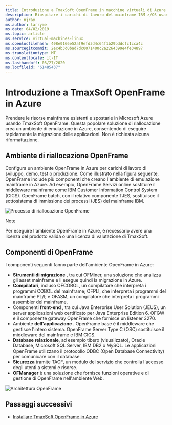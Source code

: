 ```yaml
---
title: Introduzione a TmaxSoft OpenFrame in macchine virtuali di Azure
description: Riospitare i carichi di lavoro del mainframe IBM z/OS usando l'ambiente OpenFrame di TmaxSoft in macchine virtuali di Azure.
author: njray
ms.author: larryme
ms.date: 04/02/2019
ms.topic: article
ms.service: virtual-machines-linux
ms.openlocfilehash: 408e0166e52af9efd3d4c64f1b29bddcfc1cca4c
ms.sourcegitcommit: 2ec4b3d0bad7dc0071400c2a2264399e4fe34897
ms.translationtype: MT
ms.contentlocale: it-IT
ms.lasthandoff: 03/27/2020
ms.locfileid: "61485437"
---
```

# <a name="get-started-with-tmaxsoft-openframe-on-azure"></a>Introduzione a TmaxSoft OpenFrame in Azure

Prendere le risorse mainframe esistenti e spostarle in Microsoft Azure usando TmaxSoft OpenFrame. Questa popolare soluzione di riallocazione crea un ambiente di emulazione in Azure, consentendo di eseguire rapidamente la migrazione delle applicazioni. Non è richiesta alcuna riformattazione.

## <a name="openframe-rehosting-environment"></a>Ambiente di riallocazione OpenFrame

Configura un ambiente OpenFrame in Azure per carichi di lavoro di sviluppo, demo, test o produzione. Come illustrato nella figura seguente, OpenFrame include più componenti che creano l'ambiente di emulazione mainframe in Azure. Ad esempio, OpenFrame Servizi online sostituire il middleware mainframe come IBM Customer Information Control System (CICS). OpenFrame batch, con il relativo componente TJES, sostituisce il sottosistema di immissione dei processi (JES) del mainframe IBM. 

![Processo di riallocazione OpenFrame](media/openframe-01.png)

> [!NOTE]
> Per eseguire l'ambiente OpenFrame in Azure, è necessario avere una licenza del prodotto valida o una licenza di valutazione di TmaxSoft.

## <a name="openframe-components"></a>Componenti di OpenFrame

I componenti seguenti fanno parte dell'ambiente OpenFrame in Azure:

- **Strumenti di migrazione** , tra cui OFMiner, una soluzione che analizza gli asset mainframe e li esegue quindi la migrazione in Azure.
- **Compilatori**, incluso OFCOBOL, un compilatore che interpreta i programmi COBOL del mainframe; OFPLI, che interpreta i programmi del mainframe PL/I; e OFASM, un compilatore che interpreta i programmi assembler del mainframe.
- Componenti **front-end** , tra cui Java Enterprise User Solution (JEUS), un server applicazioni web certificato per Java Enterprise Edition 6. OFGW e il componente gateway OpenFrame che fornisce un listener 3270.
- Ambiente **dell'applicazione** . OpenFrame base è il middleware che gestisce l'intero sistema. OpenFrame Server Type C (OSC) sostituisce il middleware del mainframe e IBM CICS.
- **Database relazionale**, ad esempio tibero (visualizzato), Oracle Database, Microsoft SQL Server, IBM DB2 o MySQL. Le applicazioni OpenFrame utilizzano il protocollo ODBC (Open Database Connectivity) per comunicare con il database.
- **Sicurezza** tramite TACF, un modulo del servizio che controlla l'accesso degli utenti a sistemi e risorse. 
- **OFManager** è una soluzione che fornisce funzioni operative e di gestione di OpenFrame nell'ambiente Web.

![Architettura OpenFrame](media/openframe-02.png)

## <a name="next-steps"></a>Passaggi successivi

- [Installare TmaxSoft OpenFrame in Azure](./install-openframe-azure.md)

